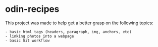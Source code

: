 # odin-recipes
This project was made to help get a better grasp on the following topics: 

    - basic html tags (headers, paragraph, img, anchors, etc)
    - linking photos into a webpage
    - basic Git workflow